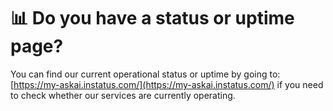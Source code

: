 # 📊 Do you have a status or uptime page?

You can find our current operational status or uptime by going to: [https://my-askai.instatus.com/](https://my-askai.instatus.com/) if you need to check whether our services are currently operating.
